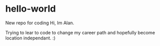# hello-world
New repo for coding
Hi, Im Alan.

Trying to lear to code to change my career path and hopefully become location independant. :)
